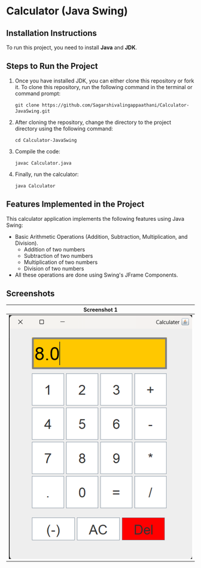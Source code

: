 ﻿# Calculator (Java Swing)

## Installation Instructions

To run this project, you need to install **Java** and **JDK**.

## Steps to Run the Project

1. Once you have installed JDK, you can either clone this repository or fork it. To clone this repository, run the following command in the terminal or command prompt:

    ```
    git clone https://github.com/Sagarshivalingappaathani/Calculator-JavaSwing.git
    ```

2. After cloning the repository, change the directory to the project directory using the following command:

    ```
    cd Calculator-JavaSwing
    ```

3. Compile the code:

    ```
    javac Calculator.java
    ```

4. Finally, run the calculator:

    ```
    java Calculator
    ```

## Features Implemented in the Project

This calculator application implements the following features using Java Swing:

- Basic Arithmetic Operations (Addition, Subtraction, Multiplication, and Division).
  - Addition of two numbers
  - Subtraction of two numbers
  - Multiplication of two numbers
  - Division of two numbers
- All these operations are done using Swing's JFrame Components.

## Screenshots

| Screenshot 1                                     |
| ------------------------------------------------ | 
| ![Screenshot 1](./images/Screenshot%202023-09-09%20020411.png) | 
